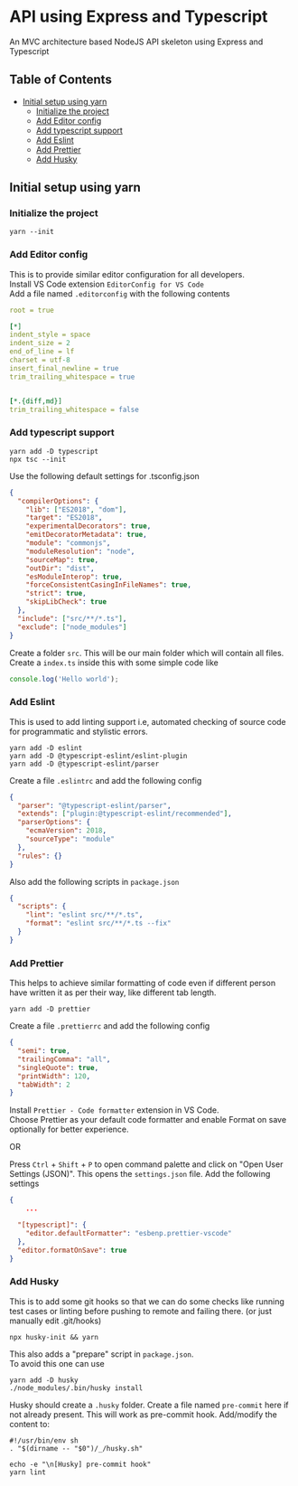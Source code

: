 # API using Express and Typescript

An MVC architecture based NodeJS API skeleton using Express and Typescript

## Table of Contents

- [Initial setup using yarn](#initial-setup-using-yarn)
  - [Initialize the project](#initialize-the-project)
  - [Add Editor config](#add-editor-config)
  - [Add typescript support](#add-typescript-support)
  - [Add Eslint](#add-eslint)
  - [Add Prettier](#add-prettier)
  - [Add Husky](#add-husky)

## Initial setup using yarn

### Initialize the project

```shell
yarn --init
```

### Add Editor config

This is to provide similar editor configuration for all developers.  
Install VS Code extension `EditorConfig for VS Code`  
Add a file named `.editorconfig` with the following contents

```yaml
root = true

[*]
indent_style = space
indent_size = 2
end_of_line = lf
charset = utf-8
insert_final_newline = true
trim_trailing_whitespace = true


[*.{diff,md}]
trim_trailing_whitespace = false
```

### Add typescript support

```shell
yarn add -D typescript
npx tsc --init
```

Use the following default settings for .tsconfig.json

```json
{
  "compilerOptions": {
    "lib": ["ES2018", "dom"],
    "target": "ES2018",
    "experimentalDecorators": true,
    "emitDecoratorMetadata": true,
    "module": "commonjs",
    "moduleResolution": "node",
    "sourceMap": true,
    "outDir": "dist",
    "esModuleInterop": true,
    "forceConsistentCasingInFileNames": true,
    "strict": true,
    "skipLibCheck": true
  },
  "include": ["src/**/*.ts"],
  "exclude": ["node_modules"]
}
```

Create a folder `src`. This will be our main folder which will contain all files. Create a `index.ts` inside this with some simple code like

```js
console.log('Hello world');
```

### Add Eslint

This is used to add linting support i.e, automated checking of source code for programmatic and stylistic errors.

```shell
yarn add -D eslint
yarn add -D @typescript-eslint/eslint-plugin
yarn add -D @typescript-eslint/parser
```

Create a file `.eslintrc` and add the following config

```json
{
  "parser": "@typescript-eslint/parser",
  "extends": ["plugin:@typescript-eslint/recommended"],
  "parserOptions": {
    "ecmaVersion": 2018,
    "sourceType": "module"
  },
  "rules": {}
}
```

Also add the following scripts in `package.json`

```json
{
  "scripts": {
    "lint": "eslint src/**/*.ts",
    "format": "eslint src/**/*.ts --fix"
  }
}
```

### Add Prettier

This helps to achieve similar formatting of code even if different person have written it as per their way, like different tab length.

```shell
yarn add -D prettier
```

Create a file `.prettierrc` and add the following config

```json
{
  "semi": true,
  "trailingComma": "all",
  "singleQuote": true,
  "printWidth": 120,
  "tabWidth": 2
}
```

Install `Prettier - Code formatter` extension in VS Code.  
Choose Prettier as your default code formatter and enable Format on save optionally for better experience.

OR

Press `Ctrl` + `Shift` + `P` to open command palette and click on "Open User Settings (JSON)". This opens the `settings.json` file. Add the following settings

```json
{
    ...

  "[typescript]": {
    "editor.defaultFormatter": "esbenp.prettier-vscode"
  },
  "editor.formatOnSave": true
}
```

### Add Husky

This is to add some git hooks so that we can do some checks like running test cases or linting before pushing to remote and failing there. (or just manually edit .git/hooks)

```shell
npx husky-init && yarn
```

This also adds a "prepare" script in `package.json`.  
To avoid this one can use

```shell
yarn add -D husky
./node_modules/.bin/husky install
```

Husky should create a `.husky` folder. Create a file named `pre-commit` here if not already present. This will work as pre-commit hook. Add/modify the content to:

```shell
#!/usr/bin/env sh
. "$(dirname -- "$0")/_/husky.sh"

echo -e "\n[Husky] pre-commit hook"
yarn lint
```
